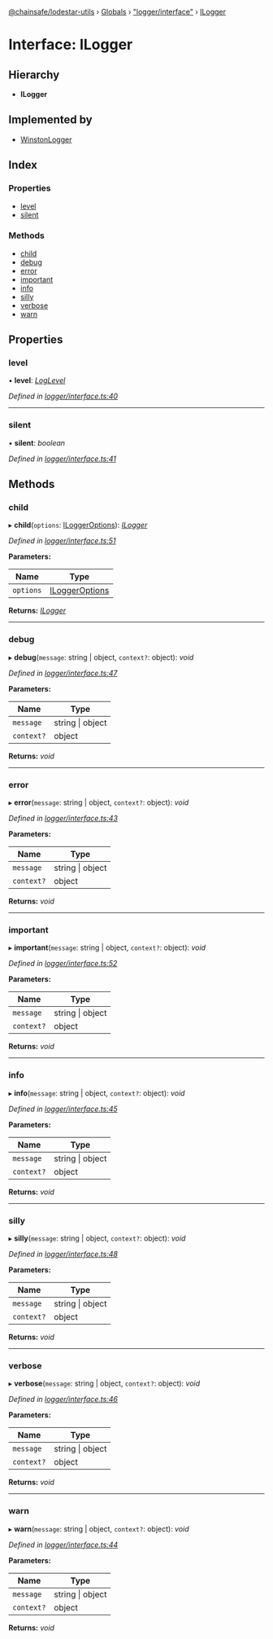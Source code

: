 [@chainsafe/lodestar-utils](../README.md) › [Globals](../globals.md) › ["logger/interface"](../modules/_logger_interface_.md) › [ILogger](_logger_interface_.ilogger.md)

# Interface: ILogger

## Hierarchy

* **ILogger**

## Implemented by

* [WinstonLogger](../classes/_logger_winston_.winstonlogger.md)

## Index

### Properties

* [level](_logger_interface_.ilogger.md#level)
* [silent](_logger_interface_.ilogger.md#silent)

### Methods

* [child](_logger_interface_.ilogger.md#child)
* [debug](_logger_interface_.ilogger.md#debug)
* [error](_logger_interface_.ilogger.md#error)
* [important](_logger_interface_.ilogger.md#important)
* [info](_logger_interface_.ilogger.md#info)
* [silly](_logger_interface_.ilogger.md#silly)
* [verbose](_logger_interface_.ilogger.md#verbose)
* [warn](_logger_interface_.ilogger.md#warn)

## Properties

###  level

• **level**: *[LogLevel](../enums/_logger_interface_.loglevel.md)*

*Defined in [logger/interface.ts:40](https://github.com/ChainSafe/lodestar/blob/be953aad3/packages/lodestar-utils/src/logger/interface.ts#L40)*

___

###  silent

• **silent**: *boolean*

*Defined in [logger/interface.ts:41](https://github.com/ChainSafe/lodestar/blob/be953aad3/packages/lodestar-utils/src/logger/interface.ts#L41)*

## Methods

###  child

▸ **child**(`options`: [ILoggerOptions](_logger_interface_.iloggeroptions.md)): *[ILogger](_logger_interface_.ilogger.md)*

*Defined in [logger/interface.ts:51](https://github.com/ChainSafe/lodestar/blob/be953aad3/packages/lodestar-utils/src/logger/interface.ts#L51)*

**Parameters:**

Name | Type |
------ | ------ |
`options` | [ILoggerOptions](_logger_interface_.iloggeroptions.md) |

**Returns:** *[ILogger](_logger_interface_.ilogger.md)*

___

###  debug

▸ **debug**(`message`: string | object, `context?`: object): *void*

*Defined in [logger/interface.ts:47](https://github.com/ChainSafe/lodestar/blob/be953aad3/packages/lodestar-utils/src/logger/interface.ts#L47)*

**Parameters:**

Name | Type |
------ | ------ |
`message` | string &#124; object |
`context?` | object |

**Returns:** *void*

___

###  error

▸ **error**(`message`: string | object, `context?`: object): *void*

*Defined in [logger/interface.ts:43](https://github.com/ChainSafe/lodestar/blob/be953aad3/packages/lodestar-utils/src/logger/interface.ts#L43)*

**Parameters:**

Name | Type |
------ | ------ |
`message` | string &#124; object |
`context?` | object |

**Returns:** *void*

___

###  important

▸ **important**(`message`: string | object, `context?`: object): *void*

*Defined in [logger/interface.ts:52](https://github.com/ChainSafe/lodestar/blob/be953aad3/packages/lodestar-utils/src/logger/interface.ts#L52)*

**Parameters:**

Name | Type |
------ | ------ |
`message` | string &#124; object |
`context?` | object |

**Returns:** *void*

___

###  info

▸ **info**(`message`: string | object, `context?`: object): *void*

*Defined in [logger/interface.ts:45](https://github.com/ChainSafe/lodestar/blob/be953aad3/packages/lodestar-utils/src/logger/interface.ts#L45)*

**Parameters:**

Name | Type |
------ | ------ |
`message` | string &#124; object |
`context?` | object |

**Returns:** *void*

___

###  silly

▸ **silly**(`message`: string | object, `context?`: object): *void*

*Defined in [logger/interface.ts:48](https://github.com/ChainSafe/lodestar/blob/be953aad3/packages/lodestar-utils/src/logger/interface.ts#L48)*

**Parameters:**

Name | Type |
------ | ------ |
`message` | string &#124; object |
`context?` | object |

**Returns:** *void*

___

###  verbose

▸ **verbose**(`message`: string | object, `context?`: object): *void*

*Defined in [logger/interface.ts:46](https://github.com/ChainSafe/lodestar/blob/be953aad3/packages/lodestar-utils/src/logger/interface.ts#L46)*

**Parameters:**

Name | Type |
------ | ------ |
`message` | string &#124; object |
`context?` | object |

**Returns:** *void*

___

###  warn

▸ **warn**(`message`: string | object, `context?`: object): *void*

*Defined in [logger/interface.ts:44](https://github.com/ChainSafe/lodestar/blob/be953aad3/packages/lodestar-utils/src/logger/interface.ts#L44)*

**Parameters:**

Name | Type |
------ | ------ |
`message` | string &#124; object |
`context?` | object |

**Returns:** *void*
